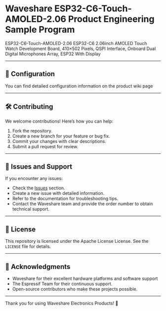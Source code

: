 # Waveshare ESP32-C6-Touch-AMOLED-2.06 Product Engineering Sample Program

ESP32-C6-Touch-AMOLED-2.06 ESP32-C6 2.06inch AMOLED Touch Watch Development Board, 410×502 Pixels, QSPI Interface, Onboard Dual Digital Microphones Array, ESP32 With Display

---

## 🔧 Configuration

You can find detailed configuration information on the product wiki page

---

## 🛠️ Contributing

We welcome contributions! Here’s how you can help:

1. Fork the repository.
2. Create a new branch for your feature or bug fix.
3. Commit your changes with clear descriptions.
4. Submit a pull request for review.

---

## 🧩 Issues and Support

If you encounter any issues:

- Check the [Issues](https://github.com/waveshareteam/ESP32-C6-Touch-AMOLED-2.06/issues) section.
- Create a new issue with detailed information.
- Refer to the documentation for troubleshooting tips.
- Contact the Waveshare team and provide the order number to obtain technical support.

---

## 📜 License

This repository is licensed under the Apache License License. See the `LICENSE` file for details.

---

## 🙌 Acknowledgments

- Waveshare for their excellent hardware platforms and software support
- The Espressif Team for their continuous support.
- Open-source contributors who make these projects possible.

---

Thank you for using Waveshare Electronics Products! 🚀
